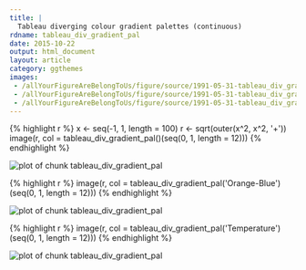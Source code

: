 ```yaml
---
title: |
  Tableau diverging colour gradient palettes (continuous)
rdname: tableau_div_gradient_pal
date: 2015-10-22
output: html_document
layout: article
category: ggthemes
images:
 - /allYourFigureAreBelongToUs/figure/source/1991-05-31-tableau_div_gradient_pal//tableau_div_gradient_pal-1.png
 - /allYourFigureAreBelongToUs/figure/source/1991-05-31-tableau_div_gradient_pal//tableau_div_gradient_pal-2.png
 - /allYourFigureAreBelongToUs/figure/source/1991-05-31-tableau_div_gradient_pal//tableau_div_gradient_pal-3.png
---
```





{% highlight r %}
x <- seq(-1, 1, length = 100)
r <- sqrt(outer(x^2, x^2, '+'))
image(r, col = tableau_div_gradient_pal()(seq(0, 1, length = 12)))
{% endhighlight %}

![plot of chunk tableau_div_gradient_pal](/allYourFigureAreBelongToUs/figure/source/1991-05-31-tableau_div_gradient_pal/tableau_div_gradient_pal-1.png) 

{% highlight r %}
image(r, col = tableau_div_gradient_pal('Orange-Blue')(seq(0, 1, length = 12)))
{% endhighlight %}

![plot of chunk tableau_div_gradient_pal](/allYourFigureAreBelongToUs/figure/source/1991-05-31-tableau_div_gradient_pal/tableau_div_gradient_pal-2.png) 

{% highlight r %}
image(r, col = tableau_div_gradient_pal('Temperature')(seq(0, 1, length = 12)))
{% endhighlight %}

![plot of chunk tableau_div_gradient_pal](/allYourFigureAreBelongToUs/figure/source/1991-05-31-tableau_div_gradient_pal/tableau_div_gradient_pal-3.png) 